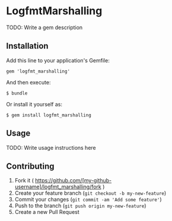 # LogfmtMarshalling

TODO: Write a gem description

## Installation

Add this line to your application's Gemfile:

    gem 'logfmt_marshalling'

And then execute:

    $ bundle

Or install it yourself as:

    $ gem install logfmt_marshalling

## Usage

TODO: Write usage instructions here

## Contributing

1. Fork it ( https://github.com/[my-github-username]/logfmt_marshalling/fork )
2. Create your feature branch (`git checkout -b my-new-feature`)
3. Commit your changes (`git commit -am 'Add some feature'`)
4. Push to the branch (`git push origin my-new-feature`)
5. Create a new Pull Request
